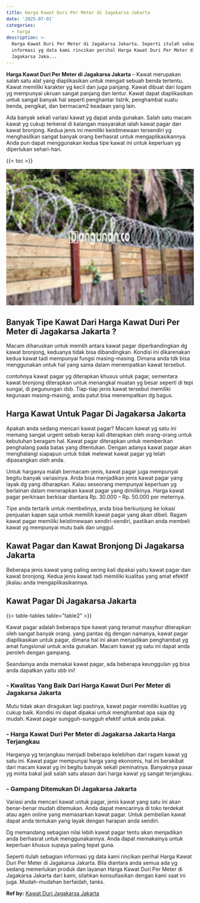 ```yaml
---
title: Harga Kawat Duri Per Meter di Jagakarsa Jakarta
date: '2025-07-01'
categories:
  - harga
description: >-
  Harga Kawat Duri Per Meter di Jagakarsa Jakarta. Seperti itulah sebagian
  informasi yg data kami rincikan perihal Harga Kawat Duri Per Meter di
  Jagakarsa Jaka...
---
```


**Harga Kawat Duri Per Meter di Jagakarsa Jakarta** – Kawat merupakan salah satu alat yang diaplikasikan untuk mengait sebuah benda tertentu. Kawat memiliki karakter yg kecil dan juga panjang. Kawat dibuat dari logam yg mempunyai ukruan sangat panjang dan lentur. Kawat dapat diaplikasikan untuk sangat banyak hal seperti penghantar listrik, penghambat suatu benda, pengikat, dan bermacam2 keadaan yang lain.

Ada banyak sekali variasi kawat yg dapat anda gunakan. Salah satu macam kawat yg cukup terkenal di kalangan masyarakat ialah kawat pagar dan kawat bronjong. Kedua jenis ini memiliki keistimewaan tersendiri yg menghasilkan sangat banyak orang berhasrat untuk mengaplikasikannya. Anda pun dapat menggunakan kedua tipe kawat ini untuk keperluan yg diperlukan sehari-hari.

{{< toc >}}

![Harga Kawat Duri Per Meter di Jagakarsa Jakarta](/images/jual-kawat-murah12.png)

## Banyak Tipe Kawat Dari Harga Kawat Duri Per Meter di Jagakarsa Jakarta ?

Macam diharuskan untuk memlih antara kawat pagar diperbandingkan dg kawat bronjong, keduanya tidak bisa dibandingkan. Kondisi ini dikarenakan kedua kawat tadi mempunyai fungsi masing-masing. Dimana anda tdk bisa menggunakan untuk hal yang sama dalam menempatkan kawat tersebut.

contohnya kawat pagar yg diterapkan khusus untuk pagar, sementara kawat bronjong diterapkan untuk menangkal muatan yg besar seperti di tepi sungai, di pegunungan dsb. Tiap-tiap jenis kawat tersebut memiliki kegunaan masing-masing, anda patut bisa menempatkan dg bagus.

## Harga Kawat Untuk Pagar Di Jagakarsa Jakarta

Apakah anda sedang mencari kawat pagar? Macam kawat yg satu ini memang sangat urgent sebab kerap kali diterapkan oleh orang-orang untuk kebutuhan beragam hal. Kawat pagar diterapkan untuk memberikan penghalang pada batas yang ditentukan. Dengan adanya kawat pagar akan menghalangi siapapun untuk tidak melewat kawat pagar yg telah dipasangkan oleh anda.

Untuk harganya malah bermacam-jenis, kawat pagar juga mempunyai begitu banyak variasinya. Anda bisa menjadikan jenis kawat pagar yang layak dg yang diharapkan. Kalau seseorang mempunyai keperluan yg berlainan dalam menerapkan kawat pagar yang dimilikinya. Harga kawat pagar perkiraan berkisar diantara Rp. 30.000 – Rp. 50.000 per meternya.

Tipe anda tertarik untuk membelinya, anda bisa berkunjung ke lokasi penjualan kapan saja untuk memilih kawat pagar yang akan dibeli. Ragam kawat pagar memiliki keistimewaan sendiri-sendiri, pastikan anda membeli kawat yg mempunyai mutu baik dan unggul.

## Kawat Pagar dan Kawat Bronjong Di Jagakarsa Jakarta

Beberapa jenis kawat yang paling sering kali dipakai yaitu kawat pagar dan kawat bronjong. Kedua jenis kawat tadi memiliki kualitas yang amat efektif jikalau anda mengaplikasikannya.

## Kawat Pagar Di Jagakarsa Jakarta

{{< table-tables table="table2" >}}

Kawat pagar adalah beberapa tipe kawat yang teramat masyhur diterapkan oleh sangat banyak orang. yang pantas dg dengan namanya, kawat pagar diaplikasikan untuk pagar, dimana hal ini akan menjadikan penghambat yg amat fungsional untuk anda gunakan. Macam kawat yg satu ini dapat anda peroleh dengan gampang.

Seandainya anda memakai kawat pagar, ada beberapa keunggulan yg bisa anda dapatkan yaitu sbb ini!

### \- Kwalitas Yang Baik Dari Harga Kawat Duri Per Meter di Jagakarsa Jakarta

Mutu tidak akan diragukan lagi pastinya, kawat pagar memiliki kualitas yg cukup baik. Kondisi ini dapat dipakai untuk menghambat apa saja dg mudah. Kawat pagar sungguh-sungguh efektif untuk anda pakai.

### \- Harga Kawat Duri Per Meter di Jagakarsa Jakarta Harga Terjangkau

Harganya yg terjangkau menjadi beberapa kelebihan dari ragam kawat yg satu ini. Kawat pagar mempunyai harga yang ekonomis, hal ini berakibat dari macam kawat yg ini begitu banyak sekali peminatnya. Banyaknya pasar yg minta bakal jadi salah satu alasan dari harga kawat yg sangat terjangkau.

### \- Gampang Ditemukan Di Jagakarsa Jakarta

Variasi anda mencari kawat untuk pagar, jenis kawat yang satu ini akan benar-benar mudah ditemukan. Anda dapat mencarinya di toko terdekat atau agen online yang memasarkan kawat pagar. Untuk pembelian kawat dapat anda tentukan yang layak dengan harapan anda sendiri.

Dg memandang sebagian nilai lebih kawat pagar tentu akan menjadikan anda berhasrat untuk menggunakannya. Anda dapat memakainya untuk keperluan khusus supaya paling tepat guna.

Seperti itulah sebagian informasi yg data kami rincikan perihal Harga Kawat Duri Per Meter di Jagakarsa Jakarta. Bila diantara anda semua ada yg sedang memerlukan produk dan layanan Harga Kawat Duri Per Meter di Jagakarsa Jakarta dari kami, silahkan konsultasikan dengan kami saat ini juga. Mudah-mudahan berfaidah, tanks.

**Ref by:** [Kawat Duri Jagakarsa Jakarta](https://id.wikipedia.org/wiki/Kawat)
